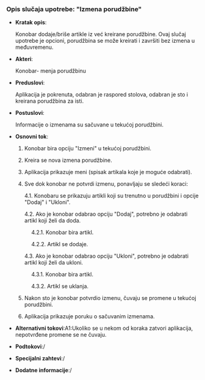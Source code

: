 ### Opis slučaja upotrebe:  "Izmena porudžbine"


- __Kratak opis__:
                
    Konobar dodaje/briše artikle iz već kreirane porudžbine. Ovaj slučaj upotrebe je opcioni, porudžbina se može kreirati i završiti bez izmena u međuvremenu.


- __Akteri__:

    Konobar- menja porudžbinu

- __Preduslovi__:

    Aplikacija je pokrenuta, odabran je raspored stolova, odabran je sto i kreirana porudžbina za isti. 

- __Postuslovi__:

    Informacije o izmenama su sačuvane u tekućoj porudžbini.


- __Osnovni tok__:

    1. Konobar bira opciju "Izmeni" u tekućoj porudžbini.
    2. Kreira se nova izmena porudžbine.
    3. Aplikacija prikazuje meni (spisak artikala koje je moguće odabrati).
    4. Sve dok konobar ne potvrdi izmenu, ponavljaju se sledeći koraci:

        4.1. Konobaru se prikazuju artikli koji su trenutno u porudžbini i opcije "Dodaj" i "Ukloni".

        4.2. Ako je konobar odabrao opciju "Dodaj", potrebno je odabrati artikl koji želi da doda.

        &emsp;  4.2.1. Konobar bira artikl.

        &emsp;  4.2.2. Artikl se dodaje.


        4.3. Ako je konobar odabrao opciju "Ukloni", potrebno je odabrati artikl koji želi da ukloni.

        &emsp;  4.3.1. Konobar bira artikl.

        &emsp;  4.3.2. Artikl se uklanja.

    5. Nakon sto je konobar potvrdio izmenu, čuvaju se promene u tekućoj porudžbini.
    6. Aplikacija prikazuje poruku o sačuvanim izmenama.



- __Alternativni tokovi__:A1:Ukoliko se u nekom od koraka zatvori aplikacija, nepotvrđene promene se ne čuvaju. 


- __Podtokovi__:/


- __Specijalni zahtevi__:/

- __Dodatne informacije__:/